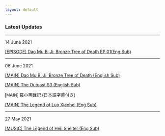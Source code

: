 ```yaml
---
layout: default
---
```



### Latest Updates

---
14 June 2021

<a href="https://wuzimiko.github.io/subsoverlay/bronzetreeofdeath/en-01">[EPISODE] Dao Mu Bi Ji: Bronze Tree of Death EP 01(Eng Sub)</a>

---
06 June 2021

<a href="https://wuzimiko.github.io/subsoverlay/bronzetreeofdeath/en">[MAIN] Dao Mu Bi Ji: Bronze Tree of Death (English Sub)</a>

<a href="https://wuzimiko.github.io/subsoverlay/theoutcasts3/en">[MAIN] The Outcast S3 (English Sub)</a>

 <p style="font-family : 'ヒラギノ角ゴ ProN' , 'Hiragino Kaku Gothic ProN' , '游ゴシック' , '游ゴシック体' , YuGothic , 'Yu Gothic' , 'メイリオ' , Meiryo , 'ＭＳ ゴシック' , 'MS Gothic' , HiraKakuProN-W3 , 'TakaoExゴシック' , TakaoExGothic , 'MotoyaLCedar' , 'Droid Sans Japanese' , sans-serif;
"> <a href="https://wuzimiko.github.io/subsoverlay/luoxiaohei/jp">[MAIN] 羅小黑戰記 (日本語字幕付き)</a> </p>
 
 <a href="https://wuzimiko.github.io/subsoverlay/luoxiaohei/en">[MAIN] The Legend of Luo Xiaohei (Eng Sub)</a>
 
---
 27 May 2021

 <a href="https://wuzimiko.github.io/subsoverlay/luoxiaohei/en-officialmv">[MUSIC] The Legend of Hei: Shelter (Eng Sub)</a>

